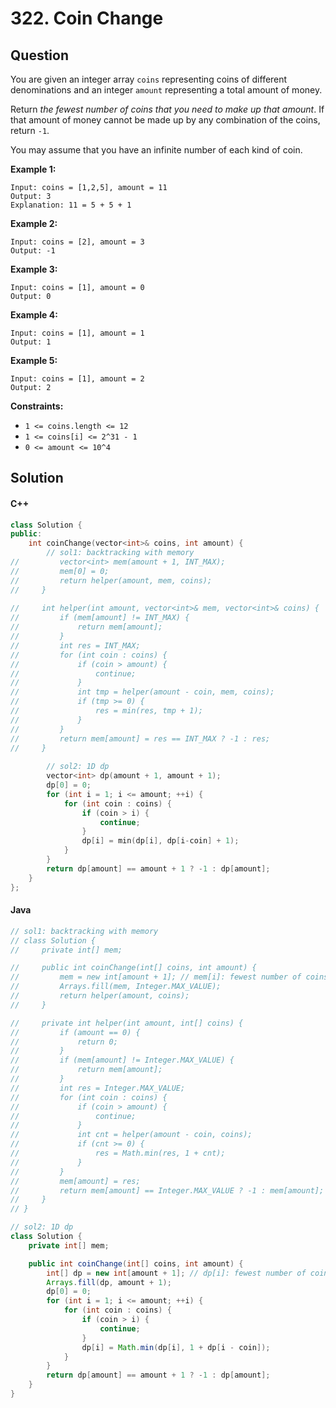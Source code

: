# 322. Coin Change

## Question

You are given an integer array `coins` representing coins of different denominations and an integer `amount` representing a total amount of money.

Return _the fewest number of coins that you need to make up that amount_. If that amount of money cannot be made up by any combination of the coins, return `-1`.

You may assume that you have an infinite number of each kind of coin.

**Example 1:**

```
Input: coins = [1,2,5], amount = 11
Output: 3
Explanation: 11 = 5 + 5 + 1
```

**Example 2:**

```
Input: coins = [2], amount = 3
Output: -1
```

**Example 3:**

```
Input: coins = [1], amount = 0
Output: 0
```

**Example 4:**

```
Input: coins = [1], amount = 1
Output: 1
```

**Example 5:**

```
Input: coins = [1], amount = 2
Output: 2
```

**Constraints:**

* `1 <= coins.length <= 12`
* `1 <= coins[i] <= 2^31 - 1`
* `0 <= amount <= 10^4`

## Solution

#### C++

```cpp
class Solution {
public:
    int coinChange(vector<int>& coins, int amount) {
        // sol1: backtracking with memory
//         vector<int> mem(amount + 1, INT_MAX);
//         mem[0] = 0;
//         return helper(amount, mem, coins);
//     }
    
//     int helper(int amount, vector<int>& mem, vector<int>& coins) {
//         if (mem[amount] != INT_MAX) {
//             return mem[amount];
//         }
//         int res = INT_MAX;
//         for (int coin : coins) {
//             if (coin > amount) {
//                 continue;
//             }
//             int tmp = helper(amount - coin, mem, coins);
//             if (tmp >= 0) {
//                 res = min(res, tmp + 1);
//             }
//         }
//         return mem[amount] = res == INT_MAX ? -1 : res;
//     }
        
        // sol2: 1D dp
        vector<int> dp(amount + 1, amount + 1);
        dp[0] = 0;
        for (int i = 1; i <= amount; ++i) {
            for (int coin : coins) {
                if (coin > i) {
                    continue;
                }
                dp[i] = min(dp[i], dp[i-coin] + 1);
            }
        }
        return dp[amount] == amount + 1 ? -1 : dp[amount];
    }
};
```

#### Java

```java
// sol1: backtracking with memory
// class Solution {
//     private int[] mem;

//     public int coinChange(int[] coins, int amount) {
//         mem = new int[amount + 1]; // mem[i]: fewest number of coins to make up i
//         Arrays.fill(mem, Integer.MAX_VALUE);
//         return helper(amount, coins);
//     }

//     private int helper(int amount, int[] coins) {
//         if (amount == 0) {
//             return 0;
//         }
//         if (mem[amount] != Integer.MAX_VALUE) {
//             return mem[amount];
//         }
//         int res = Integer.MAX_VALUE;
//         for (int coin : coins) {
//             if (coin > amount) {
//                 continue;
//             }
//             int cnt = helper(amount - coin, coins);
//             if (cnt >= 0) {
//                 res = Math.min(res, 1 + cnt);
//             }
//         }
//         mem[amount] = res;
//         return mem[amount] == Integer.MAX_VALUE ? -1 : mem[amount];
//     }
// }

// sol2: 1D dp
class Solution {
    private int[] mem;

    public int coinChange(int[] coins, int amount) {
        int[] dp = new int[amount + 1]; // dp[i]: fewest number of coins to make up i
        Arrays.fill(dp, amount + 1);
        dp[0] = 0;
        for (int i = 1; i <= amount; ++i) {
            for (int coin : coins) {
                if (coin > i) {
                    continue;
                }
                dp[i] = Math.min(dp[i], 1 + dp[i - coin]);
            }
        }
        return dp[amount] == amount + 1 ? -1 : dp[amount];
    }
}
```
